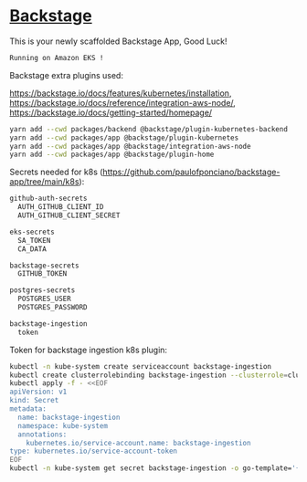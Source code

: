 # [Backstage](https://backstage.io)

This is your newly scaffolded Backstage App, Good Luck!

```sh
Running on Amazon EKS !
```

Backstage extra plugins used:

  https://backstage.io/docs/features/kubernetes/installation,
  https://backstage.io/docs/reference/integration-aws-node/,
  https://backstage.io/docs/getting-started/homepage/

```sh
yarn add --cwd packages/backend @backstage/plugin-kubernetes-backend
yarn add --cwd packages/app @backstage/plugin-kubernetes
yarn add --cwd packages/app @backstage/integration-aws-node
yarn add --cwd packages/app @backstage/plugin-home
```

Secrets needed for k8s (https://github.com/paulofponciano/backstage-app/tree/main/k8s):

```sh
github-auth-secrets
  AUTH_GITHUB_CLIENT_ID
  AUTH_GITHUB_CLIENT_SECRET

eks-secrets
  SA_TOKEN
  CA_DATA

backstage-secrets
  GITHUB_TOKEN

postgres-secrets
  POSTGRES_USER
  POSTGRES_PASSWORD

backstage-ingestion
  token
```

Token for backstage ingestion k8s plugin:

```sh
kubectl -n kube-system create serviceaccount backstage-ingestion
kubectl create clusterrolebinding backstage-ingestion --clusterrole=cluster-admin --serviceaccount=kube-system:backstage-ingestion
kubectl apply -f - <<EOF
apiVersion: v1
kind: Secret
metadata:
  name: backstage-ingestion
  namespace: kube-system
  annotations:
    kubernetes.io/service-account.name: backstage-ingestion
type: kubernetes.io/service-account-token
EOF
kubectl -n kube-system get secret backstage-ingestion -o go-template='{{.data.token | base64decode}}'
```

